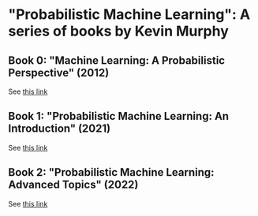 # "Probabilistic Machine Learning": A series of books by Kevin Murphy

## Book 0: "Machine Learning: A Probabilistic Perspective" (2012)

See [this link](https://github.com/probml/pml-book/book0.md)

## Book 1: "Probabilistic Machine Learning: An Introduction" (2021)

See [this link](https://github.com/probml/pml-book/book1.md)


## Book 2: "Probabilistic Machine Learning: Advanced Topics" (2022)

See [this link](https://github.com/probml/pml-book/book2.md)


